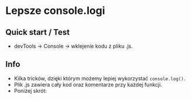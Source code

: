 # Lepsze console.logi

## Quick start / Test
- devTools -> Console -> wklejenie kodu z pliku .js.

## Info
- Kilka tricków, dzięki którym możemy lepiej wykorzystać `console.log()`.
- Plik .js zawiera cały kod oraz komentarze przy każdej funkcji. 
- Poniżej skrót:
